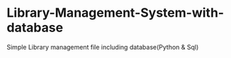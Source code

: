 # Library-Management-System-with-database
Simple Library management file including database(Python &amp; Sql)
